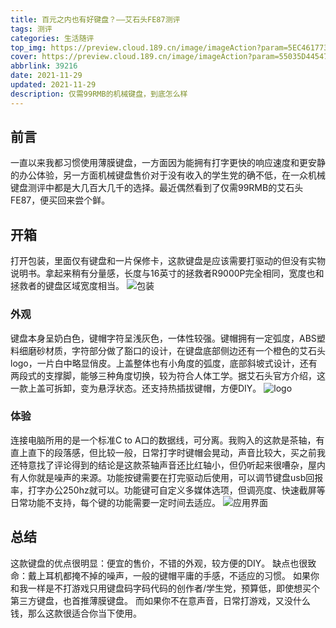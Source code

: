 ```yaml
---
title: 百元之内也有好键盘？——艾石头FE87测评
tags: 测评
categories: 生活随评
top_img: https://preview.cloud.189.cn/image/imageAction?param=5EC461773AC91245D061FC0B93221115420F3B9E2BE0703F41466868BA1DD7552F473B3BC3A815622660471FA6BE1B714D3702B7087DD260F9458BFD06FB93819B2A45B9F2E94640681DDDF963962A39A04632126D588CEE38AD2D3825761C130EB29344844877C2A51D728E78F8E1AD
cover: https://preview.cloud.189.cn/image/imageAction?param=55035D445476BDB9B6FCD791704998A2CB4A94664E46F4EB776B678CEB11E73D0572A02E92DBE18BFD6452A857EFCE274CE66B8F27FCA698014994B5260653401146B8E2BC68926A0669C818C4E13601456B3C92F852DDC46BC1F13CC2B2376731163F6EF3026BADAD6CF778CD354612
abbrlink: 39216
date: 2021-11-29
updated: 2021-11-29
description: 仅需99RMB的机械键盘，到底怎么样
---
```


## 前言
一直以来我都习惯使用薄膜键盘，一方面因为能拥有打字更快的响应速度和更安静的办公体验，另一方面机械键盘售价对于没有收入的学生党的确不低，在一众机械键盘测评中都是大几百大几千的选择。最近偶然看到了仅需99RMB的艾石头FE87，便买回来尝个鲜。
## 开箱
打开包装，里面仅有键盘和一片保修卡，这款键盘是应该需要打驱动的但没有实物说明书。拿起来稍有分量感，长度与16英寸的拯救者R9000P完全相同，宽度也和拯救者的键盘区域宽度相当。
![包装](https://preview.cloud.189.cn/image/imageAction?param=9E668123805FDBE501537B2206001F8C7888518067C9686FF11DBA198E502CE8830DBB0A51C6D22D8BCAC32FBF3385E9EC052F9907851071034BD077BD156B799186C07EB05509384B90E1BF329FA54B52938ED64DBC46C8EF99FD412797C580F7F99C84CB89413C3C914683CE6514B8)

### 外观
键盘本身呈奶白色，键帽字符呈浅灰色，一体性较强。键帽拥有一定弧度，ABS塑料细磨砂材质，字符部分做了豁口的设计，在键盘底部侧边还有一个橙色的艾石头logo，一片白中略显俏皮。上盖整体也有小角度的弧度，底部斜坡式设计，还有两段式的支撑脚，能够三种角度切换，较为符合人体工学。据艾石头官方介绍，这一款上盖可拆卸，变为悬浮状态。还支持热插拔键帽，方便DIY。
![logo](https://preview.cloud.189.cn/image/imageAction?param=A723BD68A2BB3A7D90B9F8714F0AC548F08029B60E61765DFB5C680B8E951C2F517642E99B045851C61FDE1023E655AD126A2B287A6E36EEED5163ED610763FA95E6E620B2A3BFF921F08F0E7B020753241A40ABC93585A68C89A152956117F41D1AE88BB7EB4875EB50CD05EE2A15CD)

### 体验
连接电脑所用的是一个标准C to A口的数据线，可分离。我购入的这款是茶轴，有直上直下的段落感，但比较一般，日常打字时键帽会晃动，声音比较大，买之前我还特意找了评论得到的结论是这款茶轴声音还比红轴小，但仍听起来很嘈杂，屋内有人你就是噪声的来源。功能按键需要在打完驱动后使用，可以调节键盘usb回报率，打字办公250hz就可以。功能键可自定义多媒体选项，但调亮度、快速截屏等日常功能不支持，每个键的功能需要一定时间去适应。
![应用界面](https://preview.cloud.189.cn/image/imageAction?param=61F68777D49C8F340166CD03E1CDD7949AF36AA0EEDC8DDB4FC0EEF081EDDAF75D8DE553A615CC6E4C60C2C4F6D100A20B39C962BCCAB945B82908CF7D812C5D506B5A569B4315F8A0142CF6347BF9378B61DC214599D0A4604AC06C87B10325DBD078F6C70D00FAAA224FDD3ED1AC5E)

## 总结
这款键盘的优点很明显：便宜的售价，不错的外观，较方便的DIY。
缺点也很致命：戴上耳机都掩不掉的噪声，一般的键帽平庸的手感，不适应的习惯。
如果你和我一样是不打游戏只用键盘码字码代码的创作者/学生党，预算低，即使想买个第三方键盘，也首推薄膜键盘。
而如果你不在意声音，日常打游戏，又没什么钱，那么这款很适合你当下使用。







